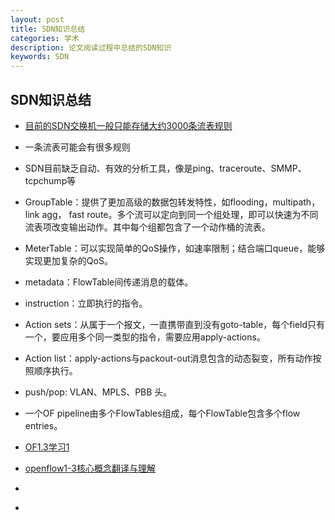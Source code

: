 ```yaml
---
layout: post
title: SDN知识总结 
categories: 学术
description: 论文阅读过程中总结的SDN知识
keywords: SDN
---
```


## SDN知识总结

* [目前的SDN交换机一般只能存储大约3000条流表规则](http://ieeexplore.ieee.org/document/7524500/)



* 一条流表可能会有很多规则



* SDN目前缺乏自动、有效的分析工具，像是ping、traceroute、SMMP、tcpchump等
* GroupTable：提供了更加高级的数据包转发特性，如flooding，multipath，link agg， fast route。多个流可以定向到同一个组处理，即可以快速为不同流表项改变输出动作。其中每个组都包含了一个动作桶的流表。
* MeterTable：可以实现简单的QoS操作，如速率限制；结合端口queue，能够实现更加复杂的QoS。
* metadata：FlowTable间传递消息的载体。
* instruction：立即执行的指令。
* Action sets：从属于一个报文，一直携带直到没有goto-table，每个field只有一个，要应用多个同一类型的指令，需要应用apply-actions。
* Action list：apply-actions与packout-out消息包含的动态裂变，所有动作按照顺序执行。
* push/pop: VLAN、MPLS、PBB 头。
* 一个OF pipeline由多个FlowTables组成，每个FlowTable包含多个flow entries。
* [OF1.3学习1](http://www.cnblogs.com/CasonChan/p/4623931.html)
* [openflow1-3核心概念翻译与理解](http://www.anwcl.com/wordpress/openflow1-3%E6%A0%B8%E5%BF%83%E6%A6%82%E5%BF%B5%E7%BF%BB%E8%AF%91%E4%B8%8E%E7%90%86%E8%A7%A3/)
* ​
* ​





